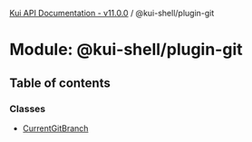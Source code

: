 [Kui API Documentation - v11.0.0](../README.md) / @kui-shell/plugin-git

# Module: @kui-shell/plugin-git

## Table of contents

### Classes

- [CurrentGitBranch](../classes/kui_shell_plugin_git.CurrentGitBranch.md)
